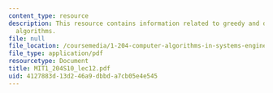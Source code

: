 ```yaml
---
content_type: resource
description: This resource contains information related to greedy and dynamic programming
  algorithms.
file: null
file_location: /coursemedia/1-204-computer-algorithms-in-systems-engineering-spring-2010/4127883d13d246a9dbbda7cb05e4e545_MIT1_204S10_lec12.pdf
file_type: application/pdf
resourcetype: Document
title: MIT1_204S10_lec12.pdf
uid: 4127883d-13d2-46a9-dbbd-a7cb05e4e545
---
```


